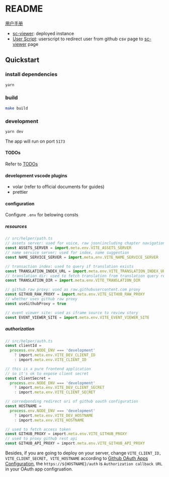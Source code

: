 # README

[用户手册](https://docs.sc-viewer.top)

- [sc-viewer](https://sc-viewer.top): deployed instance
- [User Script](https://static.sc-viewer.top/viewer-button.user.js): userscript to redirect user from github csv page to [sc-viewer](https://sc-viewer.top) page

## Quickstart

### install dependencies

``` bash
yarn
```

### build

``` bash
make build
```

### development

``` bash
yarn dev
```

The app will run on port `5173`

#### TODOs

Refer to [TODOs](./TODOs.md)

#### development vscode plugins

- volar (refer to official documents for guides)
- prettier

#### configuration

Configure `.env` for belowing consts

##### resources

```js
// src/helper/path.ts
// assets server: used for voice, raw json(including chapter navigation), index thumb
const ASSETS_SERVER = import.meta.env.VITE_ASSETS_SERVER
// name service server: used for index, name suggestion
const NAME_SERVICE_SERVER = import.meta.env.VITE_NAME_SERVICE_SERVER

// transaction index: used to query if translation exists
const TRANSLATION_INDEX_URL = import.meta.env.VITE_TRANSLATION_INDEX_URL
// translation dir: used to fetch translation from translation query result
const TRANSLATION_DIR = import.meta.env.VITE_TRANSLATION_DIR

// github raw proxy: used as raw.githubusercontent.com proxy
const GITHUB_RAW_PROXY = import.meta.env.VITE_GITHUB_RAW_PROXY
// whether uses github raw proxy
const useGithubProxy = true

// event viewer site: used as iframe source to review story
const EVENT_VIEWER_SITE = import.meta.env.VITE_EVENT_VIEWER_SITE
```

##### authorization

```ts
// src/helper/auth.ts
const clientId =
  process.env.NODE_ENV === 'development'
    ? import.meta.env.VITE_DEV_CLIENT_ID
    : import.meta.env.VITE_CLIENT_ID

// this is a pure frontend application
// so it's ok to expose client secret
const clientSecret =
  process.env.NODE_ENV === 'development'
    ? import.meta.env.VITE_DEV_CLIENT_SECRET
    : import.meta.env.VITE_CLIENT_SECRET

// corredponding redirect uri of github oauth configuration
const HOSTNAME =
  process.env.NODE_ENV === 'development'
    ? import.meta.env.VITE_DEV_HOSTNAME
    : import.meta.env.VITE_HOSTNAME

// used to fetch access token
const GITHUB_PROXY = import.meta.env.VITE_GITHUB_PROXY
// used to proxy github rest api
const GITHUB_API_PROXY = import.meta.env.VITE_GITHUB_API_PROXY
```

Besides, if you are going to deploy on your server, change `VITE_CLIENT_ID, VITE_CLIENT_SECRET, VITE_HOSTNAME` according to [Github OAuth Apps Configuration](https://github.com/settings/developers), the `https://${HOSTNAME}/auth` is `Authorization callback URL` in your OAuth app configruation.
